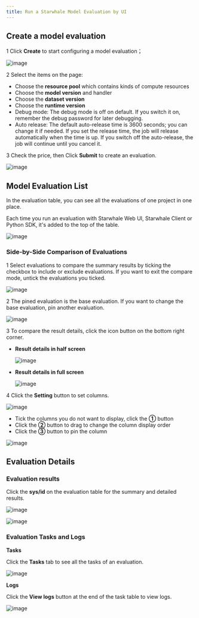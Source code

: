 ```yaml
---
title: Run a Starwhale Model Evaluation by UI
---
```


## Create a model evaluation

1 Click **Create** to start configuring a model evaluation；

![image](https://starwhale-examples.oss-cn-beijing.aliyuncs.com/docs/User%20guide/model/model%20eval/create%201.jpg)

2 Select the items on the page:

  - Choose the **resource pool** which contains kinds of compute resources
  - Choose the **model version** and handler
  - Choose the **dataset version**
  - Choose the **runtime version**
  - Debug mode: The debug mode is off on default. If you switch it on, remember the debug password for later debugging.
  - Auto release: The default auto-release time is 3600 seconds; you can change it if needed. If you set the release time, the job will release automatically when the time is up. If you switch off the auto-release, the job will continue until you cancel it.
    
3 Check the price, then Click **Submit** to create an evaluation.

![image](https://starwhale-examples.oss-cn-beijing.aliyuncs.com/docs/User%20guide/model/model%20eval/create.png)

## Model Evaluation List

In the evaluation table, you can see all  the evaluations of one project in one place.

Each time you run an evaluation with Starwhale Web UI, Starwhale Client or Python SDK, it's added to the top of the table.

![image](https://starwhale-examples.oss-cn-beijing.aliyuncs.com/docs/User%20guide/model/model%20eval/eval%20list.jpg)

### Side-by-Side Comparison of Evaluations

1 Select evaluations to compare the summary results by ticking the checkbox to include or exclude evaluations. If you want to exit the compare mode, untick the evaluations you ticked.
  
![image](https://starwhale-examples.oss-cn-beijing.aliyuncs.com/docs/User%20guide/model/model%20eval/compare.jpg)

2 The pined evaluation is the base evaluation. If you want to change the base evaluation, pin another evaluation.

![image](https://starwhale-examples.oss-cn-beijing.aliyuncs.com/docs/User%20guide/model/model%20eval/pin.jpg)

3 To compare the result details, click the icon button on the bottom right corner.

- **Result details in half screen** 

  ![image](https://starwhale-examples.oss-cn-beijing.aliyuncs.com/docs/User%20guide/model/model%20eval/half-screen.jpg)

- **Result details in full screen** 

  ![image](https://starwhale-examples.oss-cn-beijing.aliyuncs.com/docs/User%20guide/model/model%20eval/compare-detail-result-full%20screen.jpg)

4 Click the **Setting** button to set columns.

![image](https://starwhale-examples.oss-cn-beijing.aliyuncs.com/docs/User%20guide/model/model%20eval/collumn.jpg)

- Tick the columns you do not want to display, click the **①** button
- Click the **②** button to drag to change the column display order
- Click the **③** button to pin the column

![image](https://starwhale-examples.oss-cn-beijing.aliyuncs.com/docs/User%20guide/model/model%20eval/collumn-1.jpg)
  
## Evaluation Details

### Evaluation results

Click the **sys/id** on the evaluation table for the summary and detailed results.

![image](https://starwhale-examples.oss-cn-beijing.aliyuncs.com/docs/User%20guide/model/model%20eval/sysid.jpg)

![image](https://starwhale-examples.oss-cn-beijing.aliyuncs.com/docs/User%20guide/model/model%20eval/eval-result.jpg)

### Evaluation Tasks and Logs
  
**Tasks**

Click the **Tasks** tab to see all the tasks of an evaluation.

![image](https://starwhale-examples.oss-cn-beijing.aliyuncs.com/docs/User%20guide/model/model%20eval/tasks.jpg)

**Logs**

Click the **View logs** button at the end of the task table to view logs.

![image](https://starwhale-examples.oss-cn-beijing.aliyuncs.com/docs/User%20guide/model/model%20eval/viewlog.jpg)
